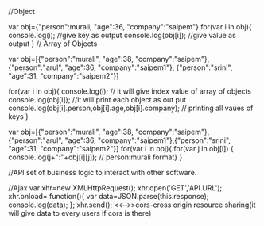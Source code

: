 //Object

var obj={"person":murali, "age":36, "company":"saipem"}
for(var i in obj){
console.log(i); //give key as output
console.log(obj[i]); //give value as output
}
// Array of Objects

var obj=[{"person":"murali", "age":38, "company":"saipem"},
{"person":"arul", "age":36, "company":"saipem1"},
{"person":"srini", "age":31, "company":"saipem2"}]

for(var i in obj){
console.log(i); // it will give index value of array of objects
console.log(obj[i]); //it will print each object as out put
console.log(obj[i].person,obj[i].age,obj[i].company); // printing all vaues of keys
}

var obj=[{"person":"murali", "age":38, "company":"saipem"},
{"person":"arul", "age":36, "company":"saipem1"},{"person":"srini", "age":31, "company":"saipem2"}]
for(var i in obj){
for(var j in obj[i])  {                                                                                                                                                              console.log(j+":"+obj[i][j]); // person:murali format}
}

//API
set of business logic to interact with other software.

//Ajax
var xhr=new XMLHttpRequest();
xhr.open('GET','API URL');
xhr.onload= function(){
var data=JSON.parse(this.response);
console.log(data);
};
xhr.send();
<<-->>cors-cross origin resource sharing(it will give data to every users if cors is there)

